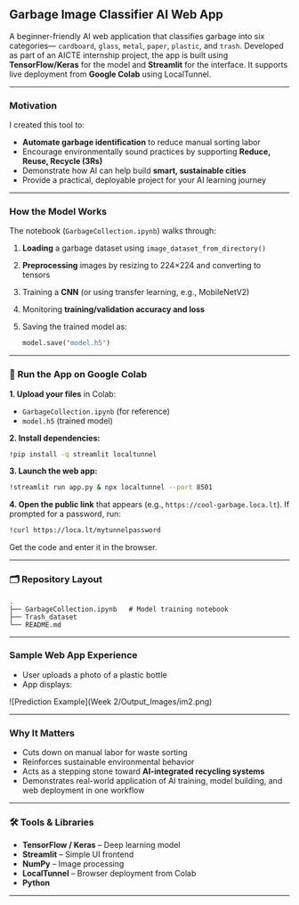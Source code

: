 ## Garbage Image Classifier AI Web App

A beginner-friendly AI web application that classifies garbage into six categories— `cardboard`, `glass`, `metal`, `paper`, `plastic`, and `trash`. Developed as part of an AICTE internship project, the app is built using **TensorFlow/Keras** for the model and **Streamlit** for the interface. It supports live deployment from **Google Colab** using LocalTunnel.

---

### Motivation

I created this tool to:

* **Automate garbage identification** to reduce manual sorting labor
* Encourage environmentally sound practices by supporting **Reduce, Reuse, Recycle (3Rs)**
* Demonstrate how AI can help build **smart, sustainable cities**
* Provide a practical, deployable project for your AI learning journey

---

###  How the Model Works

The notebook (`GarbageCollection.ipynb`) walks through:

1. **Loading** a garbage dataset using `image_dataset_from_directory()`
2. **Preprocessing** images by resizing to 224×224 and converting to tensors
3. Training a **CNN** (or using transfer learning, e.g., MobileNetV2)
4. Monitoring **training/validation accuracy and loss**
5. Saving the trained model as:

   ```python
   model.save("model.h5")
   ```

---


### 🚀 Run the App on Google Colab

**1. Upload your files** in Colab:

* `GarbageCollection.ipynb` (for reference)
* `model.h5` (trained model)

**2. Install dependencies:**

```bash
!pip install -q streamlit localtunnel
```

**3. Launch the web app:**

```bash
!streamlit run app.py & npx localtunnel --port 8501
```

**4. Open the public link** that appears (e.g., `https://cool-garbage.loca.lt`).
If prompted for a password, run:

```bash
!curl https://loca.lt/mytunnelpassword
```

Get the code and enter it in the browser.

---

### 🗂️ Repository Layout

```
.
├── GarbageCollection.ipynb   # Model training notebook 
├── Trash_dataset
└── README.md                 
```

---

### Sample Web App Experience

* User uploads a photo of a plastic bottle
* App displays:

 ![Prediction Example](Week 2/Output_Images/im2.png)

---

###  Why It Matters
* Cuts down on manual labor for waste sorting
* Reinforces sustainable environmental behavior
* Acts as a stepping stone toward **AI-integrated recycling systems**
* Demonstrates real-world application of AI training, model building, and web deployment in one workflow

---

### 🛠 Tools & Libraries

* **TensorFlow / Keras** – Deep learning model
* **Streamlit** – Simple UI frontend
* **NumPy** – Image processing
* **LocalTunnel** – Browser deployment from Colab
* **Python**

---

